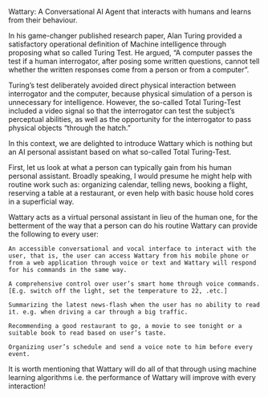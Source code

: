 Wattary: A Conversational AI Agent that interacts with humans and learns from their behaviour.

In his game-changer published research paper, Alan Turing provided a satisfactory operational definition of Machine intelligence through proposing what so called Turing Test. He argued, “A computer passes the test if a human interrogator, after posing some written questions, cannot tell whether the written responses come from a person or from a computer”.

Turing’s test deliberately avoided direct physical interaction between interrogator and the computer, because physical simulation of a person is unnecessary for intelligence. However, the so-called Total Turing-Test included a video signal so that the interrogator can test the subject’s perceptual abilities, as well as the opportunity for the interrogator to pass physical objects “through the hatch.”

In this context, we are delighted to introduce Wattary which is nothing but an AI personal assistant based on what so-called Total Turing-Test.

First, let us look at what a person can typically gain from his human personal assistant. Broadly speaking, I would presume he might help with routine work such as: organizing calendar, telling news, booking a flight, reserving a table at a restaurant, or even help with basic house hold cores in a superficial way.

Wattary acts as a virtual personal assistant in lieu of the human one, for the betterment of the way that a person can do his routine Wattary can provide the following to every user:

    An accessible conversational and vocal interface to interact with the user, that is, the user can access Wattary from his mobile phone or from a web application through voice or text and Wattary will respond for his commands in the same way.

    A comprehensive control over user’s smart home through voice commands. [E.g. switch off the light, set the temperature to 22, .etc.]

    Summarizing the latest news-flash when the user has no ability to read it. e.g. when driving a car through a big traffic.

    Recommending a good restaurant to go, a movie to see tonight or a suitable book to read based on user’s taste.

    Organizing user’s schedule and send a voice note to him before every event.

It is worth mentioning that Wattary will do all of that through using machine learning algorithms i.e. the performance of Wattary will improve with every interaction!
